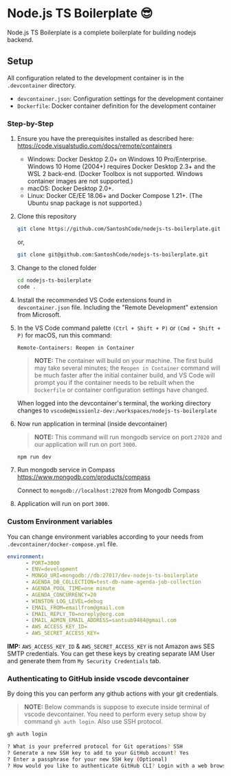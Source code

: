 # Node.js TS Boilerplate 😎

Node.js TS Boilerplate is a complete boilerplate for building nodejs backend.

## Setup

All configuration related to the development container is in the `.devcontainer` directory.

- `devcontainer.json`: Configuration settings for the development container
- `Dockerfile`: Docker container definition for the development container

### Step-by-Step

1. Ensure you have the prerequisites installed as described here: <https://code.visualstudio.com/docs/remote/containers>

    - Windows: Docker Desktop 2.0+ on Windows 10 Pro/Enterprise. Windows 10 Home (2004+) requires Docker Desktop 2.3+ and the WSL 2 back-end. (Docker Toolbox is not supported. Windows container images are not supported.)
    - macOS: Docker Desktop 2.0+.
    - Linux: Docker CE/EE 18.06+ and Docker Compose 1.21+. (The Ubuntu snap package is not supported.)

2. Clone this repository

    ```BASH
    git clone https://github.com/SantoshCode/nodejs-ts-boilerplate.git
    ```

    or,

    ```BASH
    git clone git@github.com:SantoshCode/nodejs-ts-boilerplate.git
    ```

3. Change to the cloned folder

    ```BASH
    cd nodejs-ts-boilerplate
    code .
    ```

4. Install the recommended VS Code extensions found in `devcontainer.json` file. Including the "Remote Development" extension from Microsoft.

5. In the VS Code command palette `(Ctrl + Shift + P)` or `(Cmd + Shift + P)` for macOS, run this command:

    ```VSCODE
    Remote-Containers: Reopen in Container
    ```

    > **NOTE:** The container will build on your machine. The first build may take several minutes; the `Reopen in Container` command will be much faster after the initial container build, and VS Code will prompt you if the container needs to be rebuilt when the `Dockerfile` or container configuration settings have changed.

    When logged into the devcontainer's terminal, the working directory changes to `vscode@missionlz-dev:/workspaces/nodejs-ts-boilerplate`

6. Now run application in terminal (inside devcontainer)

    > **NOTE:** This command will run mongodb service on port `27020` and our application will run on port `3000`.

    ```BASH
    npm run dev
    ```

7. Run mongodb service in Compass <https://www.mongodb.com/products/compass>

    Connect to `mongodb://localhost:27020` from Mongodb Compass

8. Application will run on port `3000`.

### Custom Environment variables

You can change environment variables according to your needs from `.devcontainer/docker-compose.yml` file.

```YAML
environment:
      - PORT=3000
      - ENV=development
      - MONGO_URI=mongodb://db:27017/dev-nodejs-ts-boilerplate
      - AGENDA_DB_COLLECTION=test-db-name-agenda-job-collection
      - AGENDA_POOL_TIME=one minute
      - AGENDA_CONCURRENCY=20
      - WINSTON_LOG_LEVEL=debug
      - EMAIL_FROM=emailfrom@gmail.com
      - EMAIL_REPLY_TO=noreply@org.com
      - EMAIL_ADMIN_EMAIL_ADDRESS=santsub9484@gmail.com
      - AWS_ACCESS_KEY_ID=
      - AWS_SECRET_ACCESS_KEY=

```

**IMP:** `AWS_ACCESS_KEY_ID` & `AWS_SECRET_ACCESS_KEY` is not Amazon aws SES SMTP credentials. You can get these keys by creating separate IAM User and generate them from `My Security Credentials` tab.

### Authenticating to GitHub inside vscode devcontainer

By doing this you can perform any github actions with your git credentials.

> **NOTE:** Below commands is suppose to execute inside terminal of vscode devcontainer. You need to perform every setup show by command `gh auth login`. Also use SSH protocol.

```BASH
gh auth login

? What is your preferred protocol for Git operations? SSH
? Generate a new SSH key to add to your GitHub account? Yes
? Enter a passphrase for your new SSH key (Optional)
? How would you like to authenticate GitHub CLI? Login with a web browser
```
